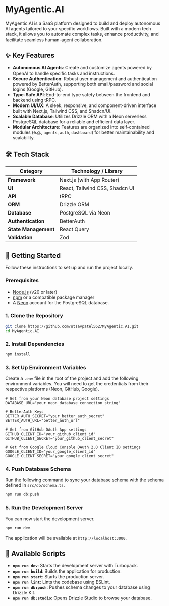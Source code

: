 # MyAgentic.AI

MyAgentic.AI is a SaaS platform designed to build and deploy autonomous AI agents tailored to your specific workflows. Built with a modern tech stack, it allows you to automate complex tasks, enhance productivity, and facilitate seamless human-agent collaboration.

## ✨ Key Features

- **Autonomous AI Agents**: Create and customize agents powered by OpenAI to handle specific tasks and instructions.
- **Secure Authentication**: Robust user management and authentication powered by BetterAuth, supporting both email/password and social logins (Google, GitHub).
- **Type-Safe API**: End-to-end type safety between the frontend and backend using tRPC.
- **Modern UI/UX**: A sleek, responsive, and component-driven interface built with Next.js, Tailwind CSS, and Shadcn/UI.
- **Scalable Database**: Utilizes Drizzle ORM with a Neon serverless PostgreSQL database for a reliable and efficient data layer.
- **Modular Architecture**: Features are organized into self-contained modules (e.g., `agents`, `auth`, `dashboard`) for better maintainability and scalability.

## 🛠️ Tech Stack

| Category         | Technology / Library                                       |
| ---------------- | ---------------------------------------------------------- |
| **Framework**    | Next.js (with App Router)                                  |
| **UI**           | React, Tailwind CSS, Shadcn UI                             |
| **API**          | tRPC                                                       |
| **ORM**          | Drizzle ORM                                                |
| **Database**     | PostgreSQL via Neon                                        |
| **Authentication**| BetterAuth                                                |
| **State Management**| React Query                                             |
| **Validation**   | Zod                                                        |

## 🚀 Getting Started

Follow these instructions to set up and run the project locally.

### Prerequisites

- [Node.js](https://nodejs.org/en) (v20 or later)
- [npm](https://www.npmjs.com/) or a compatible package manager
- A [Neon](https://neon.tech/) account for the PostgreSQL database.

### 1. Clone the Repository

```bash
git clone https://github.com/utsavpatel562/MyAgentic.AI.git
cd MyAgentic.AI
```

### 2. Install Dependencies

```bash
npm install
```

### 3. Set Up Environment Variables

Create a `.env` file in the root of the project and add the following environment variables. You will need to get the credentials from their respective platforms (Neon, GitHub, Google).

```env
# Get from your Neon database project settings
DATABASE_URL="your_neon_database_connection_string"

# BetterAuth Keys
BETTER_AUTH_SECRET="your_better_auth_secret"
BETTER_AUTH_URL="better_auth_url"

# Get from GitHub OAuth App settings
GITHUB_CLIENT_ID="your_github_client_id"
GITHUB_CLIENT_SECRET="your_github_client_secret"

# Get from Google Cloud Console OAuth 2.0 Client ID settings
GOOGLE_CLIENT_ID="your_google_client_id"
GOOGLE_CLIENT_SECRET="your_google_client_secret"
```

### 4. Push Database Schema

Run the following command to sync your database schema with the schema defined in `src/db/schema.ts`.

```bash
npm run db:push
```

### 5. Run the Development Server

You can now start the development server.

```bash
npm run dev
```

The application will be available at `http://localhost:3000`.

## 📜 Available Scripts

- **`npm run dev`**: Starts the development server with Turbopack.
- **`npm run build`**: Builds the application for production.
- **`npm run start`**: Starts the production server.
- **`npm run lint`**: Lints the codebase using ESLint.
- **`npm run db:push`**: Pushes schema changes to your database using Drizzle Kit.
- **`npm run db:studio`**: Opens Drizzle Studio to browse your database.
